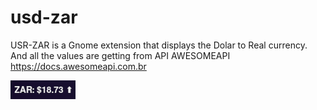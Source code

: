 # usd-zar

USR-ZAR is a Gnome extension that displays the Dolar to Real currency. And all the values are getting from API AWESOMEAPI https://docs.awesomeapi.com.br

![screenshot](/image/screenshot.png)
